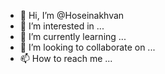 - 👋 Hi, I’m @Hoseinakhvan
- 👀 I’m interested in ...
- 🌱 I’m currently learning ...
- 💞️ I’m looking to collaborate on ...
- 📫 How to reach me ...

<!---
Hoseinakhvan/Hoseinakhvan is a ✨ special ✨ repository because its `README.md` (this file) appears on your GitHub profile.
You can click the Preview link to take a look at your changes.
--->
